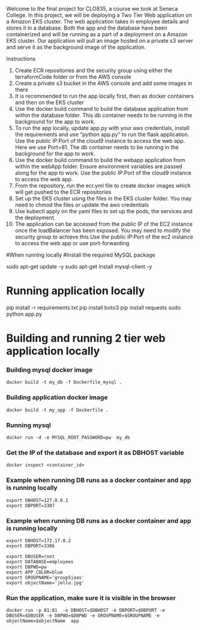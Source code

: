 Welcome to the final project for CLO835, a course we took at Seneca College. In this project, we will be deploying a Two Tier Web application on a Amazon EKS cluster.
The web application takes in employee details and stores it in a database. 
Both the app and the database have been containerized and will be running as a part of a deployment on a Amazon EKS cluster.
Our application will pull an image hosted on a private s3 server and serve it as the background image of the application. 

Instructions
1.	Create ECR repositories and the security group using either the terraformCode folder or from the AWS console
2.	Create a private s3 bucket in the AWS console and add some images in there
3.	It is recommended to run the app locally first, then as docker containers and then on the EKS cluster
4.	Use the docker build command to build the database application from within the database folder. This db container needs to be running in the background for the app to work.
5.	To run the app locally, update app.py with your aws credentials, install the requirements and use “python app.py” to run the flask application. Use the public IP:Port of the cloud9 instance to access the web app. Here we use Port=81. The db container needs to be running in the background for the app to work.
6.	Use the docker build command to build the webapp application from within the webApp folder. Ensure environment variables are passed along for the app to work. Use the public IP:Port of the cloud9 instance to access the web app.
7.	From the repository, run the ecr.yml file to create docker images which will get pushed to the ECR repositories
8.	Set up the EKS cluster using the files in the EKS cluster folder. You may need to chmod the files or update the aws credentials
9.	Use kubectl apply on the yaml files to set up the pods, the services and the deployment. 
10.	The application can be accessed from the public IP of the EC2 instance once the loadBalancer has been exposed. You may need to modify the security group to achieve this.Use the public IP:Port of the ec2 instance to access the web app or use port-forwarding

#When running locally
#Install the required MySQL package

sudo apt-get update -y
sudo apt-get install mysql-client -y

# Running application locally
pip install -r requirements.txt
pip install boto3
pip install requests
sudo python app.py

# Building and running 2 tier web application locally
### Building mysql docker image 
```docker build -t my_db -f Dockerfile_mysql . ```

### Building application docker image 
```docker build -t my_app -f Dockerfile . ```

### Running mysql
```docker run -d -e MYSQL_ROOT_PASSWORD=pw  my_db```


### Get the IP of the database and export it as DBHOST variable
```docker inspect <container_id>```


### Example when running DB runs as a docker container and app is running locally
```
export DBHOST=127.0.0.1
export DBPORT=3307
```
### Example when running DB runs as a docker container and app is running locally
```
export DBHOST=172.17.0.2
export DBPORT=3306
```
```
export DBUSER=root
export DATABASE=employees
export DBPWD=pw
export APP_COLOR=blue
export GROUPNAME='group5jaas'
export objectName='jello.jpg'
```
### Run the application, make sure it is visible in the browser
``` docker run -p 81:81  -e DBHOST=$DBHOST -e DBPORT=$DBPORT -e  DBUSER=$DBUSER -e DBPWD=$DBPWD -e GROUPNAME=$GROUPNAME -e objectName=$objectName  app ```
